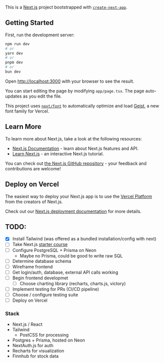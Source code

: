 This is a [Next.js](https://nextjs.org) project bootstrapped with [`create-next-app`](https://nextjs.org/docs/app/api-reference/cli/create-next-app).

## Getting Started

First, run the development server:

```bash
npm run dev
# or
yarn dev
# or
pnpm dev
# or
bun dev
```

Open [http://localhost:3000](http://localhost:3000) with your browser to see the result.

You can start editing the page by modifying `app/page.tsx`. The page auto-updates as you edit the file.

This project uses [`next/font`](https://nextjs.org/docs/app/building-your-application/optimizing/fonts) to automatically optimize and load [Geist](https://vercel.com/font), a new font family for Vercel.

## Learn More

To learn more about Next.js, take a look at the following resources:

-   [Next.js Documentation](https://nextjs.org/docs) - learn about Next.js features and API.
-   [Learn Next.js](https://nextjs.org/learn) - an interactive Next.js tutorial.

You can check out [the Next.js GitHub repository](https://github.com/vercel/next.js) - your feedback and contributions are welcome!

## Deploy on Vercel

The easiest way to deploy your Next.js app is to use the [Vercel Platform](https://vercel.com/new?utm_medium=default-template&filter=next.js&utm_source=create-next-app&utm_campaign=create-next-app-readme) from the creators of Next.js.

Check out our [Next.js deployment documentation](https://nextjs.org/docs/app/building-your-application/deploying) for more details.

## TODO:

-   [x] Install Tailwind (was offered as a bundled installation/config with next)
-   [ ] Take Next.js [starter course](https://nextjs.org/learn)
-   [ ] Configure PostgreSQL + Prisma on Neon
    -   Maybe no Prisma, could be good to write raw SQL
-   [ ] Determine database schema
-   [ ] Wireframe frontend
-   [ ] Get login/auth, database, external API calls working
-   [ ] Begin frontend developmet
    -   [ ] Choose charting library (recharts, charts.js, victory)
-   [ ] Implement testing for PRs (CI/CD pipeline)
-   [ ] Choose / configure testing suite
-   [ ] Deploy on Vercel

### Stack

-   Next.js / React
-   Tailwind
    -   PostCSS for processing
-   Postgres + Prisma, hosted on Neon
-   NextAuth.js for auth
-   Recharts for visualization
-   Finnhub for stock data
